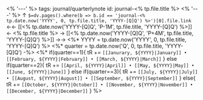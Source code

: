 <% '---' %>
tags: journal/quarterlynote
id: journal-<% tp.file.title %>
<% '---' %>
↑ `$=dv.pages().where(b => b.id == 'journal-<% tp.date.now('YYYY', 0, tp.file.title, 'YYYY-[Q]Q') %>')[0].file.link`
←← [[<% tp.date.now('YYYY-[Q]Q', 'P-1M', tp.file.title, 'YYYY-[Q]Q') %>]] ← <% tp.file.title %> → [[<% tp.date.now('YYYY-[Q]Q', 'P+4M', tp.file.title, 'YYYY-[Q]Q') %>]] →→
<%* YYYY = tp.date.now('YYYY', 0, tp.file.title, 'YYYY-[Q]Q') %>
<%* quarter = tp.date.now('Q', 0, tp.file.title, 'YYYY-[Q]Q') -%>
<%*
if(quarter==1){
tR += `[[Janurary, ${YYYY}|January]] • [[February, ${YYYY}|February]] • [[March, ${YYYY}|March]]`
}
else if(quarter==2){
tR += `[[April, ${YYYY}|April]] • [[May, ${YYYY}|May]] • [[June, ${YYYY}|June]]`
}
else if(quarter==3){
tR += `[[July, ${YYYY}|July]] • [[August, ${YYYY}|August]] • [[September, ${YYYY}|September]]`
}
else{
tR += `[[October, ${YYYY}|October]] • [[November, ${YYYY}|November]] • [[December, ${YYYY}|December]]`
}
%>
